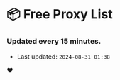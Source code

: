 # :package: Free Proxy List
### Updated every 15 minutes.

- Last updated: `2024-08-31 01:38`

:heart:
